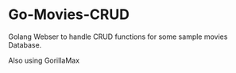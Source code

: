 # Go-Movies-CRUD

Golang Webser to handle CRUD functions for some sample movies Database. 

Also using GorillaMax
